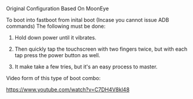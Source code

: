 Original Configuration Based On MoonEye

To boot into fastboot from inital boot (Incase you cannot issue ADB commands) The following must be done:

1. Hold down power until it vibrates.

2. Then quickly tap the touchscreen with two fingers twice, but with each tap press the power button as well.

3. It make take a few tries, but it's an easy process to master.

Video form of this type of boot combo:

https://www.youtube.com/watch?v=C7DH4V8kl48
